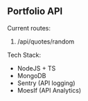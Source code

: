 ## Portfolio API

Current routes:

1. /api/quotes/random

Tech Stack:

- NodeJS + TS
- MongoDB
- Sentry (API logging)
- MoesIf (API Analytics)
